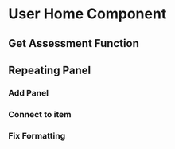 # User Home Component

## Get Assessment Function

## Repeating Panel

### Add Panel

### Connect to item

### Fix Formatting